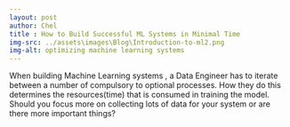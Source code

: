 ```yaml
---
layout: post
author: Chel
title : How to Build Successful ML Systems in Minimal Time
img-src: ../assets\images\Blog\Introduction-to-ml2.png
img-alt: optimizing machine learning systems
---
```

When building Machine Learning systems , a Data Engineer has to iterate between a number of compulsory to optional processes. How they do this determines the resources(time) that is consumed in training the model. Should you focus more on collecting lots of data for your system or are there more important things?


